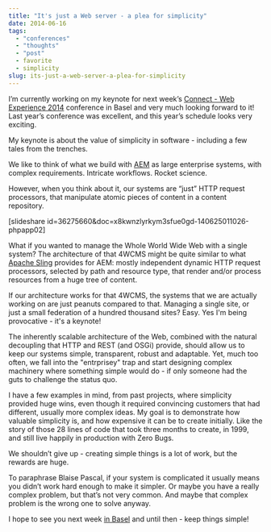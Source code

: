 ```yaml
---
title: "It's just a Web server - a plea for simplicity"
date: 2014-06-16
tags: 
  - "conferences"
  - "thoughts"
  - "post"
  - favorite
  - simplicity
slug: its-just-a-web-server-a-plea-for-simplicity
---
```


I’m currently working on my keynote for next week’s [Connect - Web Experience 2014](http://www.connectcon.ch/ "Connect - Web Experience") conference in Basel and very much looking forward to it! Last year’s conference was excellent, and this year’s schedule looks very exciting.

My keynote is about the value of simplicity in software - including a few tales from the trenches.

We like to think of what we build with [AEM](adobe.com/go/aem "AEM") as large enterprise systems, with complex requirements. Intricate workflows. Rocket science.

However, when you think about it, our systems are “just” HTTP request processors, that manipulate atomic pieces of content in a content repository.

\[slideshare id=36275660&doc=x8kwnzlyrkym3sfue0gd-140625011026-phpapp02\]

What if you wanted to manage the Whole World Wide Web with a single system? The architecture of that 4WCMS might be quite similar to what [Apache Sling](http://sling.apache.org/ "Apache Sling") provides for AEM: mostly independent dynamic HTTP request processors, selected by path and resource type, that render and/or process resources from a huge tree of content.

If our architecture works for that 4WCMS, the systems that we are actually working on are just peanuts compared to that. Managing a single site, or just a small federation of a hundred thousand sites? Easy. Yes I'm being provocative - it's a keynote!

The inherently scalable architecture of the Web, combined with the natural decoupling that HTTP and REST (and OSGi) provide, should allow us to keep our systems simple, transparent, robust and adaptable. Yet, much too often, we fall into the "entrprisey" trap and start designing complex machinery where something simple would do - if only someone had the guts to challenge the status quo.

I have a few examples in mind, from past projects, where simplicity provided huge wins, even though it required convincing customers that had different, usually more complex ideas. My goal is to demonstrate how valuable simplicity is, and how expensive it can be to create initially. Like the story of those 28 lines of code that took three months to create, in 1999, and still live happily in production with Zero Bugs.

We shouldn’t give up - creating simple things is a lot of work, but the rewards are huge.

To paraphrase Blaise Pascal, if your system is complicated it usually means you didn’t work hard enough to make it simpler. Or maybe you have a really complex problem, but that’s not very common. And maybe that complex problem is the wrong one to solve anyway.

I hope to see you next week [in Basel](http://www.connectcon.ch/ "Connect 2014") and until then - keep things simple!
